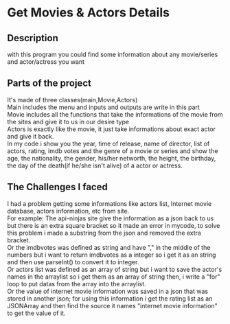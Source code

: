 # Get Movies & Actors Details
## Description
with this program you could find some information about any movie/series and actor/actress you want 
## Parts of the project
It's made of three classes(main,Movie,Actors)  
Main includes the menu and inputs and outputs are write in this part  
Movie includes all the functions that take the informations of the movie from the sites and give it to us in our desire type   
Actors is exactly like the movie, it just take informations about exact actor and give it back.   
In my code i show you the year, time of release, name of director, list of actors, rating, imdb votes and the genre of a movie or series and show the age, the nationality, the gender, his/her networth, the height, the birthday, the day of the death(if he/she isn't alive) of a actor or actress. 

## The Challenges I faced
I had a problem getting some informations like actors list, Internet movie database, actors information,  etc from site.  
For example: The api-ninjas site give the information as a json back to us but there is an extra square bracket so it made an error in mycode, to solve this problem i made a substring from the json and removed the extra bracket.  
Or the imdbvotes was defined as string and have "," in the middle of the numbers but i want to return imdbvotes as a integer so i get it as an string and then use parseInt() to convert it to integer.  
Or actors list was defined as an array of string but i want to save the actor's names in the arraylist so i get them as an array of string then, i write a "for" loop to put datas from the array into the arraylist.   
Or the value of internet movie information was saved in a json that was stored in another json; for using this information i get the rating list as an JSONArray and then find the source it names "internet movie information" to get the value of it.

